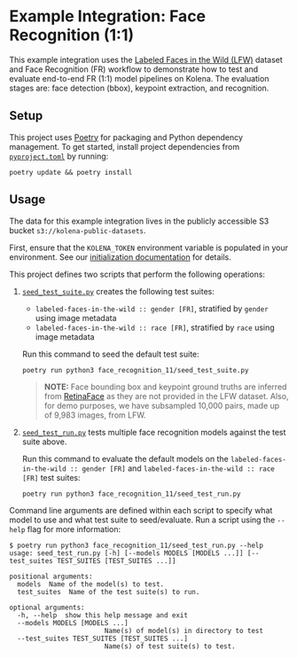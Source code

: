 # Example Integration: Face Recognition (1:1)

This example integration uses the [Labeled Faces in the Wild (LFW)](http://vis-www.cs.umass.edu/lfw/) dataset and Face Recognition (FR) workflow to demonstrate how to test and evaluate end-to-end FR (1:1) model pipelines on Kolena. The evaluation stages are: face detection (bbox), keypoint extraction, and recognition.

## Setup

This project uses [Poetry](https://python-poetry.org/) for packaging and Python dependency management. To get started,
install project dependencies from [`pyproject.toml`](./pyproject.toml) by running:

```shell
poetry update && poetry install
```

## Usage

The data for this example integration lives in the publicly accessible S3 bucket `s3://kolena-public-datasets`.

First, ensure that the `KOLENA_TOKEN` environment variable is populated in your environment. See our
[initialization documentation](https://docs.kolena.io/installing-kolena/#initialization) for details.

This project defines two scripts that perform the following operations:

1. [`seed_test_suite.py`](face_recognition_11/seed_test_suite.py) creates the following test suites:

    - `labeled-faces-in-the-wild :: gender [FR]`, stratified by `gender` using image metadata
    - `labeled-faces-in-the-wild :: race [FR]`, stratified by `race` using image metadata

    Run this command to seed the default test suite:
    ```shell
    poetry run python3 face_recognition_11/seed_test_suite.py
    ```

    > **NOTE:**  Face bounding box and keypoint ground truths are inferred from [RetinaFace](https://github.com/serengil/retinaface/) as they are not provided in the LFW dataset. Also, for demo purposes, we have subsampled 10,000 pairs, made up of 9,983 images, from LFW.

2. [`seed_test_run.py`](face_recognition_11/seed_test_run.py) tests multiple face recognition models against the test suite above.

    Run this command to evaluate the default models on the `labeled-faces-in-the-wild :: gender [FR]` and `labeled-faces-in-the-wild :: race [FR]` test suites:
    ```shell
    poetry run python3 face_recognition_11/seed_test_run.py
    ```

Command line arguments are defined within each script to specify what model to use and what test suite to seed/evaluate.
Run a script using the `--help` flag for more information:

```shell
$ poetry run python3 face_recognition_11/seed_test_run.py --help
usage: seed_test_run.py [-h] [--models MODELS [MODELS ...]] [--test_suites TEST_SUITES [TEST_SUITES ...]]

positional arguments:
  models  Name of the model(s) to test.
  test_suites  Name of the test suite(s) to run.

optional arguments:
  -h, --help  show this help message and exit
  --models MODELS [MODELS ...]
                        Name(s) of model(s) in directory to test
  --test_suites TEST_SUITES [TEST_SUITES ...]
                        Name(s) of test suite(s) to test.
```
